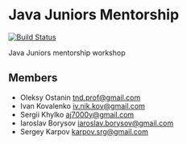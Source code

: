 # Java Juniors Mentorship

[![Build Status](https://travis-ci.org/javamentorship/mentorship.svg?branch=spring-boot)](https://travis-ci.org/javamentorship/mentorship)

Java Juniors mentorship workshop

## Members

* Oleksy Ostanin <tnd.prof@gmail.com>
* Ivan Kovalenko <iv.nik.kov@gmail.com>
* Sergii Khylko <aj7000y@gmail.com>
* Iaroslav Borysov <iaroslav.borysov@gmail.com>
* Sergey Karpov <karpov.srg@gmail.com>


